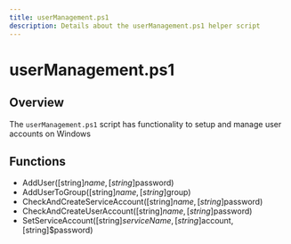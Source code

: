 ```yaml
---
title: userManagement.ps1
description: Details about the userManagement.ps1 helper script
---
```


# userManagement.ps1

## Overview

The `userManagement.ps1` script has functionality to setup and manage user accounts on Windows

## Functions

* AddUser([string]$name, [string]$password)
* AddUserToGroup([string]$name, [string]$group)
* CheckAndCreateServiceAccount([string]$name, [string]$password)
* CheckAndCreateUserAccount([string]$name, [string]$password)
* SetServiceAccount([string]$serviceName, [string]$account, [string]$password)
